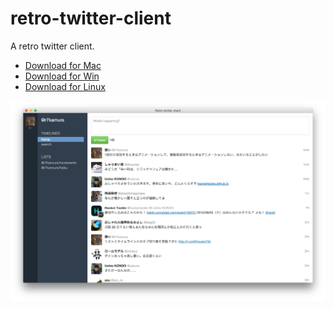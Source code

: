 # retro-twitter-client
A retro twitter client.

- [Download for Mac](https://github.com/r7kamura/retro-twitter-client/releases/download/v0.0.7/retro-twitter-client-darwin-x64.zip)
- [Download for Win](https://github.com/r7kamura/retro-twitter-client/releases/download/v0.0.7/retro-twitter-client-win32-x64.zip)
- [Download for Linux](https://github.com/r7kamura/retro-twitter-client/releases/download/v0.0.7/retro-twitter-client-linux-x64.zip)

![](/screenshots/preview10.png)
